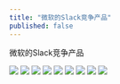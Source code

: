 ```yaml
---
title: "微软的Slack竞争产品"
published: false
---
```

微软的Slack竞争产品

![](./1.jpg)
![](./2.jpg)
![](./3.jpg)
![](./4.jpg)
![](./5.jpg)
![](./6.jpg)
![](./7.jpg)
![](./8.jpg)
![](./9.jpg)
